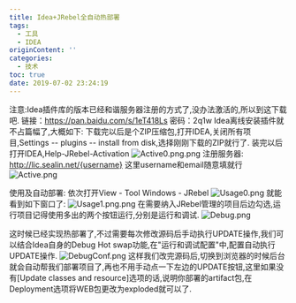```yaml
---
title: Idea+JRebel全自动热部署
tags:
  - 工具
  - IDEA
originContent: ''
categories:
  - 技术
toc: true
date: 2019-07-02 23:24:19
---
```


注意:Idea插件库的版本已经和谐服务器注册的方式了,没办法激活的,所以到这下载吧.
链接：https://pan.baidu.com/s/1eT418Ls 密码：2q1w
Idea离线安装插件就不占篇幅了,大概如下:
下载完以后是个ZIP压缩包,打开IDEA,关闭所有项目,Settings -- plugins -- install from disk,选择刚刚下载的ZIP就行了.
装完以后打开IDEA,Help-JRebel-Activation
![Active0.png.png](https://upload-images.jianshu.io/upload_images/8936944-b94e13ae6aae4e45.png?imageMogr2/auto-orient/strip%7CimageView2/2/w/1240)
注册服务器: http://lic.sealin.net/{username}
这里username和email随意填就行
![Active.png](https://upload-images.jianshu.io/upload_images/8936944-da83325205c70e4f.png?imageMogr2/auto-orient/strip%7CimageView2/2/w/1240)

使用及自动部署:
依次打开View - Tool Windows - JRebel
![Usage0.png](https://upload-images.jianshu.io/upload_images/8936944-1a26a98d2447d564.png?imageMogr2/auto-orient/strip%7CimageView2/2/w/1240)
就能看到如下窗口了:
![Usage1.png.png](https://upload-images.jianshu.io/upload_images/8936944-f56d3031326c3786.png?imageMogr2/auto-orient/strip%7CimageView2/2/w/1240)
在需要纳入JRebel管理的项目后边勾选,运行项目记得使用多出的两个按钮运行,分别是运行和调试.
![Debug.png](https://upload-images.jianshu.io/upload_images/8936944-1cc49dd7e745783a.png?imageMogr2/auto-orient/strip%7CimageView2/2/w/1240)

这时候已经实现热部署了,不过需要每次修改源码后手动执行UPDATE操作,我们可以结合Idea自身的Debug Hot swap功能,在"运行和调试配置"中,配置自动执行UPDATE操作.
![DebugConf.png](https://upload-images.jianshu.io/upload_images/8936944-9cdcb205e8728ee9.png?imageMogr2/auto-orient/strip%7CimageView2/2/w/1240)
这样我们改完源码后,切换到浏览器的时候后台就会自动帮我们部署项目了,再也不用手动点一下左边的UPDATE按钮,这里如果没有[Update classes and resource]选项的话,说明你部署的artifact包,在Deployment选项将WEB包更改为exploded就可以了.